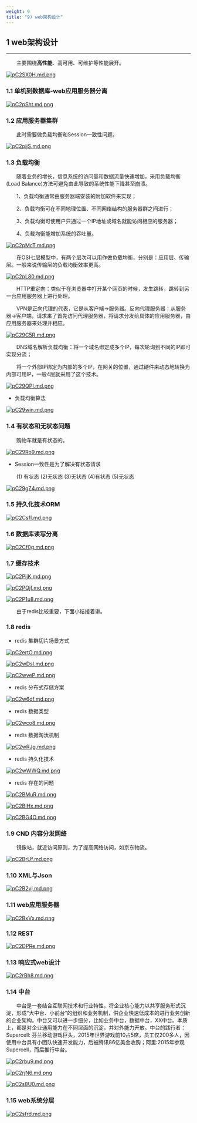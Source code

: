 ```yaml
---
weight: 9
title: "9) web架构设计"
---
```


## 1 web架构设计

---

&emsp;&emsp;主要围绕**高性能**、高可用、可维护等性能展开。

[![pC2SX0H.md.png](https://s1.ax1x.com/2023/07/09/pC2SX0H.md.png)](https://imgse.com/i/pC2SX0H)

### 1.1 单机到数据库-web应用服务器分离

[![pC2pSht.md.png](https://s1.ax1x.com/2023/07/09/pC2pSht.md.png)](https://imgse.com/i/pC2pSht)

### 1.2 应用服务器集群

&emsp;&emsp;此时需要做负载均衡和Session一致性问题。

[![pC2pijS.md.png](https://s1.ax1x.com/2023/07/09/pC2pijS.md.png)](https://imgse.com/i/pC2pijS)

### 1.3 负载均衡

&emsp;&emsp;随着业务的增长，信息系统的访问量和数据流量快速增加，采用负载均衡(Load Balance)方法可避免由此导致的系统性能下降甚至崩溃。

&emsp;&emsp;1、负载均衡通常由服务器端安装的附加软件来实现；

&emsp;&emsp;2、负载均衡可在不同地理位置、不同网络结构的服务器群之间进行；

&emsp;&emsp;3、负载均衡可使用户只通过一个IP地址或域名就能访问相应的服务器；

&emsp;&emsp;4、负载均衡能增加系统的吞吐量。

[![pC2pMcT.md.png](https://s1.ax1x.com/2023/07/09/pC2pMcT.md.png)](https://imgse.com/i/pC2pMcT)

&emsp;&emsp;在OSI七层模型中，有两个层次可以用作做负载均衡，分别是：应用层、传输层。一般来说传输层的负载均衡效率更高。

[![pC2pL80.md.png](https://s1.ax1x.com/2023/07/09/pC2pL80.md.png)](https://imgse.com/i/pC2pL80)

&emsp;&emsp;HTTP重定向：类似于在浏览器中打开某个网页的时候，发生跳转，跳转到另一台应用服务器上进行处理。

&emsp;&emsp;VPN是正向代理的代表，它是从客户端->服务器。反向代理服务器：从服务器->客户端，请求来了首先访问代理服务器，将请求分发给具体的应用服务器，由应用服务器来处理并相应。

[![pC29C5R.md.png](https://s1.ax1x.com/2023/07/09/pC29C5R.md.png)](https://imgse.com/i/pC29C5R)

&emsp;&emsp;DNS域名解析负载均衡：将一个域名绑定成多个IP，每次轮询到不同的IP即可实现分流；

&emsp;&emsp;将一个外部IP绑定为内部的多个IP，在网关的位置，通过硬件来动态地转换为内部可用IP，一般4层就采用了这个技术。

[![pC29QPI.md.png](https://s1.ax1x.com/2023/07/09/pC29QPI.md.png)](https://imgse.com/i/pC29QPI)

- 负载均衡算法

[![pC29win.md.png](https://s1.ax1x.com/2023/07/09/pC29win.md.png)](https://imgse.com/i/pC29win)

### 1.4 有状态和无状态问题

&emsp;&emsp;购物车就是有状态的。

[![pC29Ro9.md.png](https://s1.ax1x.com/2023/07/09/pC29Ro9.md.png)](https://imgse.com/i/pC29Ro9)

- Session一致性是为了解决有状态请求

&emsp;&emsp;(1) 有状态 (2)无状态 (3)无状态 (4)有状态 (5)无状态

[![pC29gZ4.md.png](https://s1.ax1x.com/2023/07/09/pC29gZ4.md.png)](https://imgse.com/i/pC29gZ4)

### 1.5 持久化技术ORM

[![pC2CsfI.md.png](https://s1.ax1x.com/2023/07/09/pC2CsfI.md.png)](https://imgse.com/i/pC2CsfI)

### 1.6 数据库读写分离

[![pC2Cf0g.md.png](https://s1.ax1x.com/2023/07/09/pC2Cf0g.md.png)](https://imgse.com/i/pC2Cf0g)

### 1.7 缓存技术

[![pC2PijK.md.png](https://s1.ax1x.com/2023/07/09/pC2PijK.md.png)](https://imgse.com/i/pC2PijK)

[![pC2PQjf.md.png](https://s1.ax1x.com/2023/07/09/pC2PQjf.md.png)](https://imgse.com/i/pC2PQjf)

[![pC2P1u8.md.png](https://s1.ax1x.com/2023/07/09/pC2P1u8.md.png)](https://imgse.com/i/pC2P1u8)

&emsp;&emsp;由于redis比较重要，下面小结接着讲。

### 1.8 redis

- redis 集群切片场景方式

[![pC2ertO.md.png](https://s1.ax1x.com/2023/07/09/pC2ertO.md.png)](https://imgse.com/i/pC2ertO)

[![pC2wDsI.md.png](https://s1.ax1x.com/2023/07/10/pC2wDsI.md.png)](https://imgse.com/i/pC2wDsI)

[![pC2wyeP.md.png](https://s1.ax1x.com/2023/07/10/pC2wyeP.md.png)](https://imgse.com/i/pC2wyeP)

- redis 分布式存储方案

[![pC2w6df.md.png](https://s1.ax1x.com/2023/07/10/pC2w6df.md.png)](https://imgse.com/i/pC2w6df)

- redis 数据类型

[![pC2wco8.md.png](https://s1.ax1x.com/2023/07/10/pC2wco8.md.png)](https://imgse.com/i/pC2wco8)

- redis 数据淘汰机制

[![pC2wRJg.md.png](https://s1.ax1x.com/2023/07/10/pC2wRJg.md.png)](https://imgse.com/i/pC2wRJg)

- redis 持久化技术

[![pC2wWWQ.md.png](https://s1.ax1x.com/2023/07/10/pC2wWWQ.md.png)](https://imgse.com/i/pC2wWWQ)

- redis 存在的问题

[![pC2BMuR.md.png](https://s1.ax1x.com/2023/07/10/pC2BMuR.md.png)](https://imgse.com/i/pC2BMuR)

[![pC2BlHx.md.png](https://s1.ax1x.com/2023/07/10/pC2BlHx.md.png)](https://imgse.com/i/pC2BlHx)

[![pC2BG4O.md.png](https://s1.ax1x.com/2023/07/10/pC2BG4O.md.png)](https://imgse.com/i/pC2BG4O)

### 1.9 CND 内容分发网络

&emsp;&emsp;镜像站，就近访问原则，为了提高网络访问，如京东物流。

[![pC2BrUf.md.png](https://s1.ax1x.com/2023/07/10/pC2BrUf.md.png)](https://imgse.com/i/pC2BrUf)

### 1.10 XML与Json

[![pC2B2vj.md.png](https://s1.ax1x.com/2023/07/10/pC2B2vj.md.png)](https://imgse.com/i/pC2B2vj)

### 1.11 web应用服务器

[![pC2BxVx.md.png](https://s1.ax1x.com/2023/07/10/pC2BxVx.md.png)](https://imgse.com/i/pC2BxVx)

### 1.12 REST

[![pC2DPRe.md.png](https://s1.ax1x.com/2023/07/10/pC2DPRe.md.png)](https://imgse.com/i/pC2DPRe)

### 1.13 响应式web设计

[![pC2rBh8.md.png](https://s1.ax1x.com/2023/07/10/pC2rBh8.md.png)](https://imgse.com/i/pC2rBh8)

### 1.14 中台

&emsp;&emsp;中台是一套结合互联网技术和行业特性，将企业核心能力以共享服务形式沉淀，形成“大中台、小前台”的组织和业务机制，供企业快速低成本的进行业务创新的企业架构。中台又可以进一步细分，比如业务中台，数据中台，XX中台。本质上，都是对企业通用能力在不同层面的沉淀，并对外能力开放。中台的践行者：Supercell: 芬兰移动游戏巨头，2015年世界游戏前10占5席，员工仅200多人，因使用中台具有小团队快速开发能力，后被腾讯86亿美金收购；阿里:2015年参观Supercell，而后推行中台。

[![pC2rbu9.md.png](https://s1.ax1x.com/2023/07/10/pC2rbu9.md.png)](https://imgse.com/i/pC2rbu9)

[![pC2rjN6.md.png](https://s1.ax1x.com/2023/07/10/pC2rjN6.md.png)](https://imgse.com/i/pC2rjN6)

[![pC2s8U0.md.png](https://s1.ax1x.com/2023/07/10/pC2s8U0.md.png)](https://imgse.com/i/pC2s8U0)

### 1.15 web系统分层

[![pC2sfrd.md.png](https://s1.ax1x.com/2023/07/10/pC2sfrd.md.png)](https://imgse.com/i/pC2sfrd)
